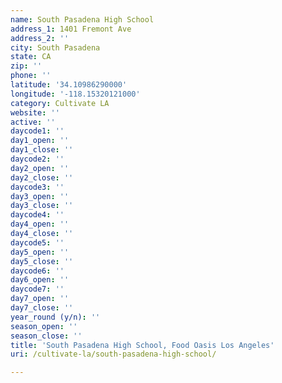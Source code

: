 ```yaml
---
name: South Pasadena High School
address_1: 1401 Fremont Ave
address_2: ''
city: South Pasadena
state: CA
zip: ''
phone: ''
latitude: '34.10986290000'
longitude: '-118.15320121000'
category: Cultivate LA
website: ''
active: ''
daycode1: ''
day1_open: ''
day1_close: ''
daycode2: ''
day2_open: ''
day2_close: ''
daycode3: ''
day3_open: ''
day3_close: ''
daycode4: ''
day4_open: ''
day4_close: ''
daycode5: ''
day5_open: ''
day5_close: ''
daycode6: ''
day6_open: ''
daycode7: ''
day7_open: ''
day7_close: ''
year_round (y/n): ''
season_open: ''
season_close: ''
title: 'South Pasadena High School, Food Oasis Los Angeles'
uri: /cultivate-la/south-pasadena-high-school/

---
```

